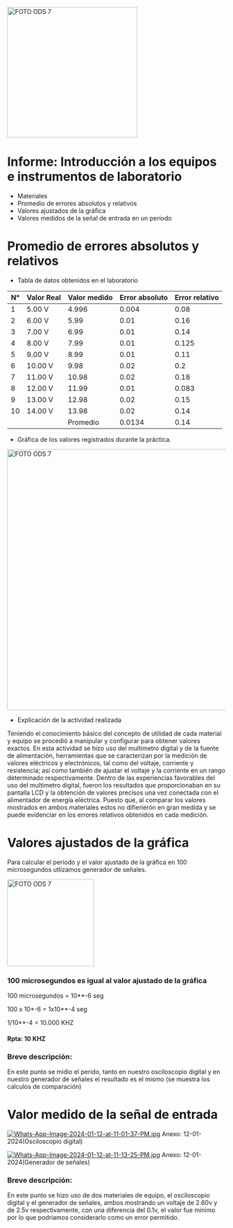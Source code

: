 <p align="left">
  <img src="https://encrypted-tbn0.gstatic.com/images?q=tbn:ANd9GcTEI20tmIrrk8sp9_ZQvo1LTBoY2j2L-kia2eLk-UBd8_e6mGZAo09hhWC-mLhtxw-Olg&usqp=CAU" alt="FOTO ODS 7" width="300px" />
</p>


# Informe: Introducción a los equipos e instrumentos de laboratorio 
                
*  Materiales
*  Promedio de errores absolutos y relativos
*  Valores ajustados de la gráfica
*  Valores medidos de la señal de entrada en un periodo

  
  # Promedio de errores absolutos y relativos
  + Tabla de datos obtenidos en el laboratorio
  
| N°  | Valor Real | Valor medido | Error absoluto  | Error relativo
| -------------- | ----------------- |--------------- | ---------------- | ------------- |
| 1  | 5.00 V  | 4.996 | 0.004 | 0.08  |
| 2  | 6.00 V  | 5.99  | 0.01 | 0.16 |
| 3  | 7.00 V  | 6.99  | 0.01| 0.14  |
| 4  | 8.00 V  | 7.99  | 0.01  | 0.125  |
| 5 | 9.00 V  | 8.99  |  0.01 | 0.11 |
| 6  | 10.00 V  | 9.98  | 0.02  | 0.2  |
| 7 | 11.00 V  | 10.98   | 0.02 |   0.18|
| 8  | 12.00 V  | 11.99  | 0.01  | 0.083  |
|9 | 13.00 V | 12.98  | 0.02  | 0.15 |
| 10 | 14.00 V   | 13.98 |  0.02 | 0.14 |
|   | |Promedio | 0.0134  | 0.14  |

+ Gráfica de los valores registrados durante la práctica. 


<p align="left">
  <img src="https://i.postimg.cc/1Xw9hZV0/Imagen12.png" alt="FOTO ODS 7" width="600px" />
</p>

+ Explicación de la actividad realizada

Teniendo el conocimiento básico del concepto de utilidad de cada material y equipo se procedió a manipular y configurar para obtener valores exactos. En esta actividad se hizo uso del multímetro digital y de la fuente de alimentación, herramientas que se caracterizan por la medición de valores eléctricos y electrónicos, tal como del voltaje, corriente y resistencia; así como también de ajustar el voltaje y la corriente en un rango determinado respectivamente. Dentro de las experiencias favorables del uso del multímetro digital, fueron los resultados que proporcionaban en su pantalla LCD y la obtención de valores precisos una vez conectada con el alimentador de energía eléctrica. Puesto que, al comparar los valores mostrados en ambos materiales estos no difierierón en gran medida y se puede evidenciar en los errores relativos obtenidos en cada medición. 


# Valores ajustados de la gráfica
 Para calcular el periodo y el valor ajustado de la gráfica en 100 microsegundos utlizamos generador de señales.
 
<p align="left">
  <img src="https://i.postimg.cc/KcPCHKV1/generador-de-se-ales.jpg)](https://postimg.cc/jCj8WjRT)" alt="FOTO ODS 7" width="200px" />
</p>




### 100 microsegundos es igual al valor ajustado de la gráfica

100 microsegundos = 10**-6 seg

100 x 10*-6 = 1x10**-4 seg

1/10**-4 = 10.000 KHZ

#### Rpta: 10 KHZ
### Breve descripción: 
En este punto se midio el perido, tanto en nuestro osciloscopio digital y en nuestro generador de señales el resultado es el mismo (se muestra los calculos de comparación)


# Valor medido de la señal de entrada 
[![Whats-App-Image-2024-01-12-at-11-01-37-PM.jpg](https://i.postimg.cc/T1TKPK0x/Whats-App-Image-2024-01-12-at-11-01-37-PM.jpg)](https://postimg.cc/ZBDb7KXs) Anexo: 12-01-2024(Osciloscopio digital)

[![Whats-App-Image-2024-01-12-at-11-13-25-PM.jpg](https://i.postimg.cc/W1ZSrKj4/Whats-App-Image-2024-01-12-at-11-13-25-PM.jpg)](https://postimg.cc/BjqxfmjW) Anexo: 12-01-2024(Generador de señales)

### Breve descripción: 
En este punto se hizo uso de dos materiales de equipo, el osciloscopio digital y el generador de señales, ambos mostrando un voltaje de 2.60v y de 2.5v respectivamente, con una diferencia del 0.1v, el valor fue minimo por lo que podriamos considerarlo como un error permitido. 

